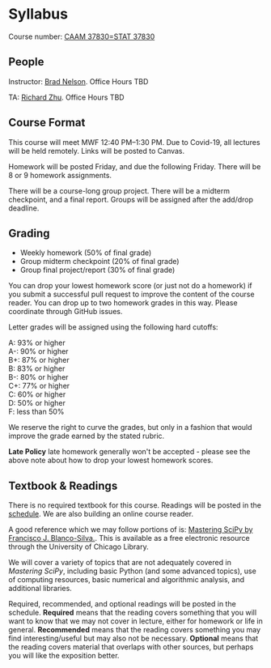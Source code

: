 # Syllabus

Course number: [CAAM 37830=STAT 37830](https://stat.uchicago.edu/academics/course-info/2020-2021-courses/autumn-2020-stat-37830/)

## People
Instructor:  [Brad Nelson](https://bnels.github.io/). Office Hours TBD

TA: [Richard Zhu](http://richardzhu.info/about/). Office Hours TBD

## Course Format

This course will meet MWF 12:40 PM–1:30 PM.  Due to Covid-19, all lectures will be held remotely.  Links will be posted to Canvas.

Homework will be posted Friday, and due the following Friday.  There will be 8 or 9 homework assignments.

There will be a course-long group project.  There will be a midterm checkpoint, and a final report.  Groups will be assigned after the add/drop deadline.

## Grading

* Weekly homework (50% of final grade)
* Group midterm checkpoint (20% of final grade)
* Group final project/report (30% of final grade)

You can drop your lowest homework score (or just not do a homework) if you submit a successful pull request to improve the content of the course reader.  You can drop up to two homework grades in this way.  Please coordinate through GitHub issues.

Letter grades will be assigned using the following hard cutoffs:

A: 93% or higher<br />
A-: 90% or higher<br />
B+: 87% or higher<br />
B: 83% or higher<br />
B-: 80% or higher<br />
C+: 77% or higher<br />
C: 60% or higher<br />
D: 50% or higher<br />
F: less than 50%<br />

We reserve the right to curve the grades, but only in a fashion that would improve the grade earned by the stated rubric.

**Late Policy** late homework generally won't be accepted - please see the above note about how to drop your lowest homework scores.

## Textbook & Readings

There is no required textbook for this course. Readings will be posted in the [schedule](schedule.md).  We are also building an online course reader.

A good reference which we may follow portions of is:
[Mastering SciPy by Francisco J. Blanco-Silva.](https://catalog.lib.uchicago.edu/vufind/Record/11908913). This is available as a free electronic resource through the University of Chicago Library.

We will cover a variety of topics that are not adequately covered in *Mastering SciPy*, including basic Python (and some advanced topics), use of computing resources, basic numerical and algorithmic analysis, and additional libraries.

Required, recommended, and optional readings will be posted in the schedule.  **Required** means that the reading covers something that you will want to know that we may not cover in lecture, either for homework or life in general.  **Recommended** means that the reading covers something you may find interesting/useful but may also not be necessary.  **Optional** means that the reading covers material that overlaps with other sources, but perhaps you will like the exposition better.
